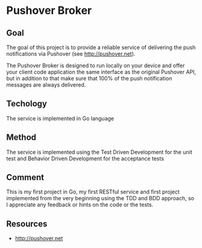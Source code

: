 # Pushover Broker

## Goal

The goal of this project is to provide a reliable service of delivering the push notifications via Pushover (see http://pushover.net).

The Pushover Broker is designed to run locally on your device and offer your client code application the same interface as the original Pushover API, but in addition to that make sure that 100% of the push notification messages are always delivered.

## Techology

The service is implemented in Go language

## Method

The service is implemented using the Test Driven Development for the unit test and Behavior Driven Development for the acceptance tests

## Comment

This is my first project in Go, my first RESTful service and first project implemented from the very beginning using the TDD and BDD approach, so I appreciate any feedback or hints on the code or the tests.

## Resources
- http://pushover.net
